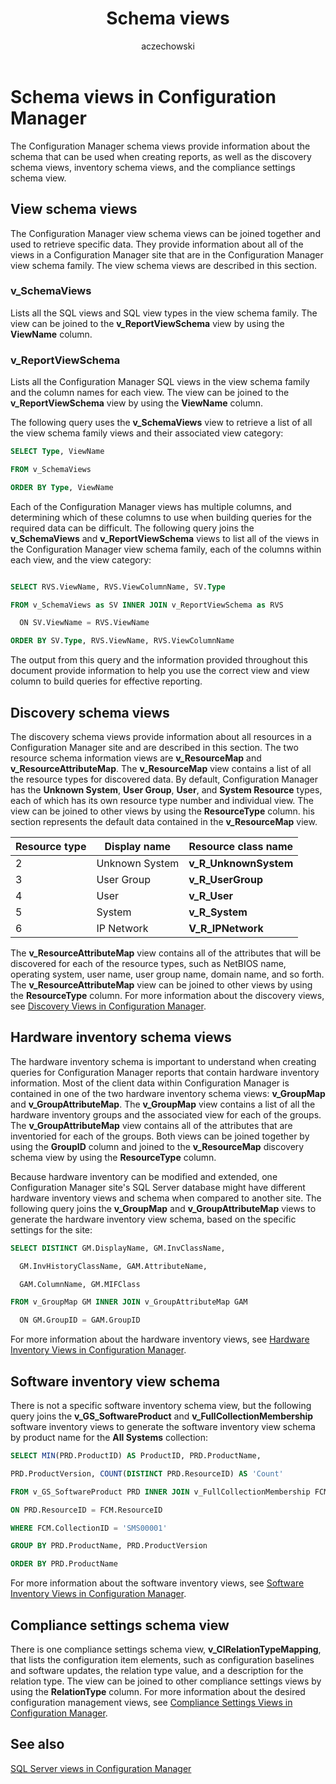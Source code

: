 ﻿---
title: Schema views
titleSuffix: Configuration Manager
description: Information about the schema that can be used when creating reports.
ms.date: 04/30/2019
ms.prod: configuration-manager
ms.technology: configmgr-sdk
ms.topic: conceptual


ms.assetid: c409ea11-a284-40d2-9a27-9833c876a318
author: aczechowski
ms.author: aaroncz
manager: dougeby
---

# Schema views in Configuration Manager

The Configuration Manager schema views provide information about the schema that can be used when creating reports, as well as the discovery schema views, inventory schema views, and the compliance settings schema view.

## View schema views

The Configuration Manager view schema views can be joined together and used to retrieve specific data. They provide information about all of the views in a Configuration Manager site that are in the Configuration Manager view schema family. The view schema views are described in this section.

### v_SchemaViews

Lists all the SQL views and SQL view types in the view schema family.
The view can be joined to the **v_ReportViewSchema** view by using the **ViewName** column.

### v_ReportViewSchema

Lists all the Configuration Manager SQL views in the view schema family and the column names for each view.
The view can be joined to the **v_ReportViewSchema** view by using the **ViewName** column.

The following query uses the **v_SchemaViews** view to retrieve a list of all the view schema family views and their associated view category:

```sql
SELECT Type, ViewName

FROM v_SchemaViews

ORDER BY Type, ViewName
```

Each of the Configuration Manager views has multiple columns, and determining which of these columns to use when building queries for the required data can be difficult. The following query joins the **v_SchemaViews** and **v_ReportViewSchema** views to list all of the views in the Configuration Manager view schema family, each of the columns within each view, and the view category:

```sql

SELECT RVS.ViewName, RVS.ViewColumnName, SV.Type

FROM v_SchemaViews as SV INNER JOIN v_ReportViewSchema as RVS

  ON SV.ViewName = RVS.ViewName

ORDER BY SV.Type, RVS.ViewName, RVS.ViewColumnName
```

The output from this query and the information provided throughout this document provide information to help you use the correct view and view column to build queries for effective reporting.

## Discovery schema views

The discovery schema views provide information about all resources in a Configuration Manager site and are described in this section. The two resource schema information views are **v_ResourceMap** and **v_ResourceAttributeMap**. The **v_ResourceMap** view contains a list of all the resource types for discovered data. By default, Configuration Manager has the **Unknown System**, **User Group**, **User**, and **System Resource** types, each of which has its own resource type number and individual view. The view can be joined to other views by using the **ResourceType** column. his section represents the default data contained in the **v_ResourceMap** view.

|Resource type|Display name|Resource class name|
|--- |--- |--- |
|2|Unknown System|**v_R_UnknownSystem**|
|3|User Group|**v_R_UserGroup**|
|4|User|**v_R_User**|
|5|System|**v_R_System**|
|6|IP Network|**V_R_IPNetwork**|

The **v_ResourceAttributeMap** view contains all of the attributes that will be discovered for each of the resource types, such as NetBIOS name, operating system, user name, user group name, domain name, and so forth. The **v_ResourceAttributeMap** view can be joined to other views by using the **ResourceType** column. For more information about the discovery views, see [Discovery Views in Configuration Manager](discovery-views-configuration-manager.md).

## Hardware inventory schema views

The hardware inventory schema is important to understand when creating queries for Configuration Manager reports that contain hardware inventory information. Most of the client data within Configuration Manager is contained in one of the two hardware inventory schema views: **v_GroupMap** and **v_GroupAttributeMap**. The **v_GroupMap** view contains a list of all the hardware inventory groups and the associated view for each of the groups. The **v_GroupAttributeMap** view contains all of the attributes that are inventoried for each of the groups. Both views can be joined together by using the **GroupID** column and joined to the **v_ResourceMap** discovery schema view by using the **ResourceType** column.

Because hardware inventory can be modified and extended, one Configuration Manager site's SQL Server database might have different hardware inventory views and schema when compared to another site. The following query joins the **v_GroupMap** and **v_GroupAttributeMap** views to generate the hardware inventory view schema, based on the specific settings for the site:

```sql
SELECT DISTINCT GM.DisplayName, GM.InvClassName,

  GM.InvHistoryClassName, GAM.AttributeName,

  GAM.ColumnName, GM.MIFClass

FROM v_GroupMap GM INNER JOIN v_GroupAttributeMap GAM

  ON GM.GroupID = GAM.GroupID
```

For more information about the hardware inventory views, see [Hardware Inventory Views in Configuration Manager](hardware-inventory-views-configuration-manager.md).

## Software inventory view schema

There is not a specific software inventory schema view, but the following query joins the **v_GS_SoftwareProduct** and **v_FullCollectionMembership** software inventory views to generate the software inventory view schema by product name for the **All Systems** collection:

```sql
SELECT MIN(PRD.ProductID) AS ProductID, PRD.ProductName,

PRD.ProductVersion, COUNT(DISTINCT PRD.ResourceID) AS 'Count'

FROM v_GS_SoftwareProduct PRD INNER JOIN v_FullCollectionMembership FCM

ON PRD.ResourceID = FCM.ResourceID

WHERE FCM.CollectionID = 'SMS00001'

GROUP BY PRD.ProductName, PRD.ProductVersion

ORDER BY PRD.ProductName
```

For more information about the software inventory views, see [Software Inventory Views in Configuration Manager](software-inventory-views-configuration-manager.md).

## Compliance settings schema view

There is one compliance settings schema view, **v_CIRelationTypeMapping**, that lists the configuration item elements, such as configuration baselines and software updates, the relation type value, and a description for the relation type. The view can be joined to other compliance settings views by using the **RelationType** column. For more information about the desired configuration management views, see [Compliance Settings Views in Configuration Manager](compliance-settings-views-configuration-manager.md).

## See also

[SQL Server views in Configuration Manager](sql-server-views-configuration-manager.md) 